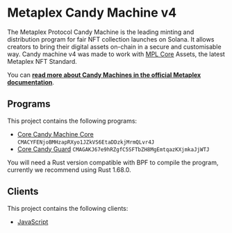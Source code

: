 # Metaplex Candy Machine v4

The Metaplex Protocol Candy Machine is the leading minting and distribution program for fair NFT collection launches on Solana. It allows creators to bring their digital assets on-chain in a secure and customisable way. Candy machine v4 was made to work with [MPL Core](https://developers.metaplex.com/core) Assets, the latest Metaplex NFT Standard.

You can [**read more about Candy Machines in the official Metaplex documentation**](https://developers.metaplex.com/candy-machine-4).

## Programs

This project contains the following programs:

- [Core Candy Machine Core](./programs/candy-machine-core/README.md) `CMACYFENjoBMHzapRXyo1JZkVS6EtaDDzkjMrmQLvr4J`
- [Core Candy Guard](./programs/candy-guard/README.md) `CMAGAKJ67e9hRZgfC5SFTbZH8MgEmtqazKXjmkaJjWTJ`

You will need a Rust version compatible with BPF to compile the program, currently we recommend using Rust 1.68.0.

## Clients

This project contains the following clients:

- [JavaScript](./clients/js/README.md)
